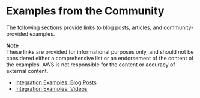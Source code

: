 # Examples from the Community<a name="integrations-community"></a>

The following sections provide links to blog posts, articles, and community\-provided examples\.

**Note**  
These links are provided for informational purposes only, and should not be considered either a comprehensive list or an endorsement of the content of the examples\. AWS is not responsible for the content or accuracy of external content\.


+ [Integration Examples: Blog Posts](integrations-community-blogposts.md)
+ [Integration Examples: Videos](integrations-community-videos.md)